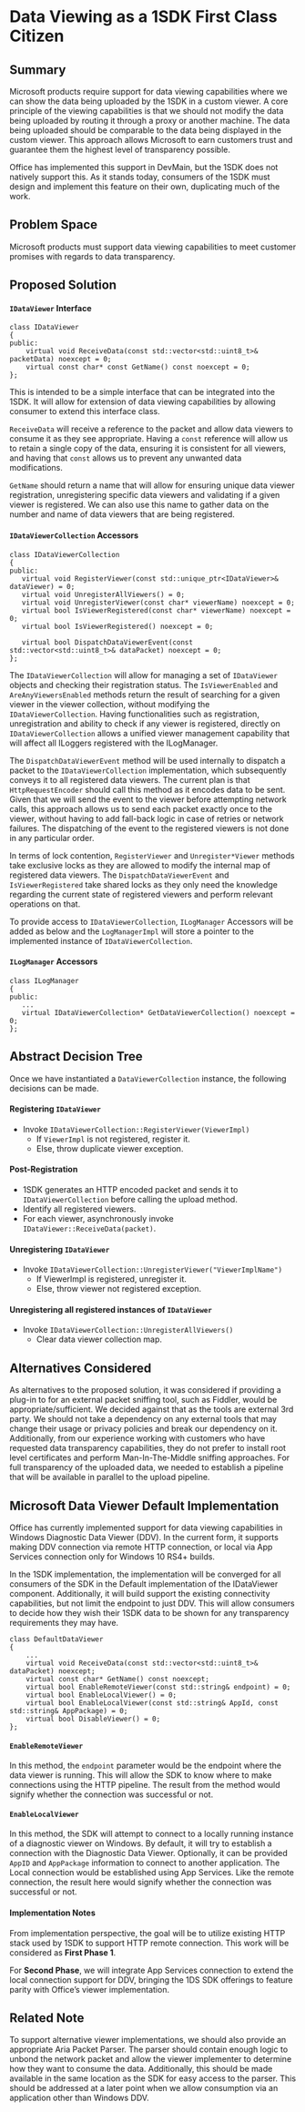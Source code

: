 # Data Viewing as a 1SDK First Class Citizen

## Summary
Microsoft products require support for data viewing capabilities where we can show
the data being uploaded by the 1SDK in a custom viewer. A core principle of the viewing
capabilities is that we should not modify the data being uploaded by routing it through
a proxy or another machine. The data being uploaded should be comparable to the data
being displayed in the custom viewer. This approach allows Microsoft to earn customers
trust and guarantee them the highest level of transparency possible.

Office has implemented this support in DevMain, but the 1SDK does not natively support
this. As it stands today, consumers of the 1SDK must design and implement this feature
on their own, duplicating much of the work. 

## Problem Space 

Microsoft products must support data viewing capabilities to meet customer
promises with regards to data transparency.

## Proposed Solution
#### `IDataViewer` Interface

    class IDataViewer 
    { 
    public:
        virtual void ReceiveData(const std::vector<std::uint8_t>& packetData) noexcept = 0;
        virtual const char* const GetName() const noexcept = 0;
    };

This is intended to be a simple interface that can be integrated into the 1SDK. It will
allow for extension of data viewing capabilities by allowing consumer to extend this
interface class.

`ReceiveData` will receive a reference to the packet and allow data viewers to
consume it as they see appropriate. Having a `const` reference will allow us to
retain a single copy of the data, ensuring it is consistent for all viewers, and
having that `const` allows us to prevent any unwanted data modifications.

`GetName` should return a name that will allow for ensuring unique data viewer
registration, unregistering specific data viewers and validating if a given viewer
is registered. We can also use this name to gather data on the number and name
of data viewers that are being registered. 

#### `IDataViewerCollection` Accessors 

    class IDataViewerCollection  
    { 
    public: 
       virtual void RegisterViewer(const std::unique_ptr<IDataViewer>& dataViewer) = 0;
       virtual void UnregisterAllViewers() = 0;
       virtual void UnregisterViewer(const char* viewerName) noexcept = 0;
       virtual bool IsViewerRegistered(const char* viewerName) noexcept = 0;
       virtual bool IsViewerRegistered() noexcept = 0;

       virtual bool DispatchDataViewerEvent(const std::vector<std::uint8_t>& dataPacket) noexcept = 0;
    }; 

The `IDataViewerCollection` will allow for managing a set of `IDataViewer`
objects and checking their registration status. The `IsViewerEnabled` and
`AreAnyViewersEnabled` methods return the result of searching for a given
viewer in the viewer collection, without modifying the `IDataViewerCollection`.
Having functionalities such as registration, unregistration and ability to
check if any viewer is registered, directly on `IDataViewerCollection`
allows a unified viewer management capability that will affect all ILoggers
registered with the ILogManager. 

The `DispatchDataViewerEvent` method will be used internally to dispatch
a packet to the `IDataViewerCollection` implementation, which subsequently
conveys it to all registered data viewers. The current plan is that
`HttpRequestEncoder` should call this method as it encodes data to be sent.
Given that we will send the event to the viewer before attempting network calls,
this approach allows us to send each packet exactly once to the viewer, without
having to add fall-back logic in case of retries or network failures. The
dispatching of the event to the registered viewers is not done in any particular order.

In terms of lock contention, `RegisterViewer` and `Unregister*Viewer` methods take
exclusive locks as they are allowed to modify the internal map of registered data viewers.
The `DispatchDataViewerEvent` and `IsViewerRegistered` take shared locks as they
only need the knowledge regarding the current state of registered viewers and perform
relevant operations on that.

To provide access to `IDataViewerCollection`, `ILogManager` Accessors
will be added as below and the `LogManagerImpl` will store a pointer to the
implemented instance of `IDataViewerCollection`.

#### `ILogManager` Accessors 

    class ILogManager
    {
    public:
       ...
       virtual IDataViewerCollection* GetDataViewerCollection() noexcept = 0;
    };

## Abstract Decision Tree

Once we have instantiated a `DataViewerCollection` instance, the following
decisions can be made. 

#### Registering `IDataViewer`

* Invoke `IDataViewerCollection::RegisterViewer(ViewerImpl)`
    * If `ViewerImpl` is not registered, register it.
    * Else, throw duplicate viewer exception.

#### Post-Registration

* 1SDK generates an HTTP encoded packet and sends it to `IDataViewerCollection`
before calling the upload method.
* Identify all registered viewers.
* For each viewer, asynchronously invoke `IDataViewer::ReceiveData(packet)`.

#### Unregistering `IDataViewer`

* Invoke `IDataViewerCollection::UnregisterViewer("ViewerImplName")`
    * If ViewerImpl is registered, unregister it.
    * Else, throw viewer not registered exception.

#### Unregistering all registered instances of `IDataViewer`

* Invoke `IDataViewerCollection::UnregisterAllViewers()`
    * Clear data viewer collection map.

## Alternatives Considered

As alternatives to the proposed solution, it was considered if providing a
plug-in to for an external packet sniffing tool, such as Fiddler, would be
appropriate/sufficient. We decided against that as the tools are external
3rd party. We should not take a dependency on any external tools that may
change their usage or privacy policies and break our dependency on it. Additionally,
from our experience working with customers who have requested data transparency
capabilities, they do not prefer to install root level certificates and
perform Man-In-The-Middle sniffing approaches. For full transparency of
the uploaded data, we needed to establish a pipeline that will be available
in parallel to the upload pipeline.

## Microsoft Data Viewer Default Implementation 

Office has currently implemented support for data viewing capabilities in
Windows Diagnostic Data Viewer (DDV). In the current form, it supports
making DDV connection via remote HTTP connection, or local via App Services
connection only for Windows 10 RS4+ builds.

In the 1SDK implementation, the implementation will be converged for all
consumers of the SDK in the Default implementation of the IDataViewer
component. Additionally, it will build support the existing connectivity
capabilities, but not limit the endpoint to just DDV. This will allow
consumers to decide how they wish their 1SDK data to be shown for any
transparency requirements they may have. 

    class DefaultDataViewer 
    { 
        ...
        virtual void ReceiveData(const std::vector<std::uint8_t>& dataPacket) noexcept; 
        virtual const char* GetName() const noexcept; 
        virtual bool EnableRemoteViewer(const std::string& endpoint) = 0; 
        virtual bool EnableLocalViewer() = 0;
        virtual bool EnableLocalViewer(const std::string& AppId, const std::string& AppPackage) = 0;
        virtual bool DisableViewer() = 0; 
    }; 

#### `EnableRemoteViewer`

In this method, the `endpoint` parameter would be the endpoint where the
data viewer is running. This will allow the SDK to know where to make
connections using the HTTP pipeline. The result from the method would
signify whether the connection was successful or not. 

#### `EnableLocalViewer`

In this method, the SDK will attempt to connect to a locally running
instance of a diagnostic viewer on Windows. By default, it will try
to establish a connection with the Diagnostic Data Viewer. Optionally,
it can be provided `AppID` and `AppPackage` information to connect
to another application. The Local connection would be established using
App Services. Like the remote connection, the result here would signify
whether the connection was successful or not. 

#### Implementation Notes

From implementation perspective, the goal will be to utilize existing
HTTP stack used by 1SDK to support HTTP remote connection. This work
will be considered as **First Phase 1**.

For **Second Phase**, we will integrate App Services connection to
extend the local connection support for DDV, bringing the 1DS SDK
offerings to feature parity with Office’s viewer implementation. 

## Related Note
To support alternative viewer implementations, we should also
provide an appropriate Aria Packet Parser. The parser should contain
enough logic to unbond the network packet and allow the viewer implementer
to determine how they want to consume the data. Additionally, this should
be made available in the same location as the SDK for easy access to the
parser. This should be addressed at a later point when we allow consumption
via an application other than Windows DDV. 